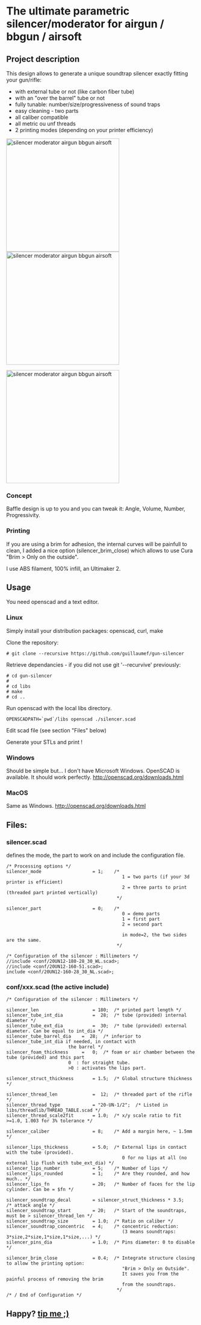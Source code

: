 
#  The ultimate parametric silencer/moderator for airgun / bbgun / airsoft

## Project description

This design allows to generate a unique soundtrap
silencer exactly fitting your gun/rifle:

- with external tube or not (like carbon fiber tube)
- with an "over the barrel" tube or not
- fully tunable: number/size/progressiveness of sound traps
- easy cleaning - two parts
- all caliber compatible
- all metric ou unf threads
- 2 printing modes (depending on your printer efficiency)

<img src="https://github.com/guillaumef/gun-silencer/blob/main/examples/example1.jpg" width="300" alt="silencer moderator airgun bbgun airsoft" align="center" /> <img src="https://github.com/guillaumef/gun-silencer/blob/main/examples/example2.jpg" width="300" alt="silencer moderator airgun bbgun airsoft" align="center" />

<img src="https://github.com/guillaumef/gun-silencer/blob/main/examples/example3.jpg" width="300" alt="silencer moderator airgun bbgun airsoft" align="center" />


### Concept

Baffle design is up to you and you can tweak it: Angle, Volume, Number, Progressivity.


### Printing

If you are using a brim for adhesion, the internal curves will be painfull to clean, I
added a nice option (silencer\_brim\_close) which allows to use Cura "Brim > Only on the outside".

I use ABS filament, 100% infill, an Ultimaker 2.


## Usage

You need openscad and a text editor.


### Linux
Simply install your distribution packages: openscad, curl, make


Clone the repository:
```
# git clone --recursive https://github.com/guillaumef/gun-silencer

```

Retrieve dependancies - if you did not use git '--recurvive' previously:
```
# cd gun-silencer
#
# cd libs
# make
# cd ..
```

Run openscad with the local libs directory.
```
OPENSCADPATH=`pwd`/libs openscad ./silencer.scad
```

Edit scad file (see section "Files" below)

Generate your STLs and print !


### Windows

Should be simple but... I don't have Microsoft Windows.
OpenSCAD is available. It should work perfectly.
http://openscad.org/downloads.html

### MacOS

Same as Windows.
http://openscad.org/downloads.html


## Files:

### silencer.scad
defines the mode, the part to work on and include the configuration file.
```
/* Processing options */
silencer_mode                   = 1;    /*
                                           1 = two parts (if your 3d printer is efficient)
                                           2 = three parts to print (threaded part printed vertically)
                                         */

silencer_part                   = 0;    /*
                                           0 = demo parts
                                           1 = first part
                                           2 = second part

                                           in mode=2, the two sides are the same.
                                         */

/* Configuration of the silencer : Millimeters */
//include <conf/20UN12-180-28_30_WL.scad>;
//include <conf/20UN12-160-51.scad>;
include <conf/20UN12-160-28_30_NL.scad>;
```

### conf/xxx.scad   (the active include)
```
/* Configuration of the silencer : Millimeters */

silencer_len                    = 180;  /* printed part length */
silencer_tube_int_dia           =  28;  /* tube (provided) internal diameter */
silencer_tube_ext_dia           =  30;  /* tube (provided) external diameter. Can be equal to int_dia */
silencer_tube_barrel_dia	=  28;	/* inferior to silencer_tube_int_dia if needed, in contact with
					   the barrel */
silencer_foam_thickness		=   0;	/* foam or air chamber between the tube (provided) and this part
					   0  : for straight tube.
					   >0 : activates the lips part.

silencer_struct_thickness       = 1.5;  /* Global structure thickness */

silencer_thread_len             =  12;  /* threaded part of the rifle */
silencer_thread_type            = "20-UN-1/2";  /* Listed in libs/threadlib/THREAD_TABLE.scad */
silencer_thread_scale2fit       = 1.0;  /* x/y scale ratio to fit >=1.0, 1.003 for 3% tolerance */

silencer_caliber                = 8;    /* Add a margin here, ~ 1.5mm */

silencer_lips_thickness         = 5.0;  /* External lips in contact with the tube (provided).
                                           0 for no lips at all (no external lip flush with tube_ext_dia) */
silencer_lips_number            = 5;    /* Number of lips */
silencer_lips_rounded           = 1;    /* Are they rounded, and how much.. */
silencer_lips_fn                = 20;   /* Number of faces for the lip cylinder. Can be = $fn */

silencer_soundtrap_decal        = silencer_struct_thickness * 3.5;      /* attack angle */
silencer_soundtrap_start        = 20;   /* Start of the soundtraps, must be > silencer_thread_len */
silencer_soundtrap_size         = 1.0;  /* Ratio on caliber */
silencer_soundtrap_concentric   = 4;    /* concentric reduction:
                                           (3 means soundtraps: 3*size,2*size,1*size,1*size,...) */
silencer_pins_dia               = 1.0;  /* Pins diameter: 0 to disable */

silencer_brim_close             = 0.4;  /* Integrate structure closing to allow the printing option:
                                           "Brim > Only on Outside".
                                           It saves you from the painful process of removing the brim
                                           from the soundtraps.
                                         */
/* / End of Configuration */
```


## Happy? [tip me ;)](https://www.paypal.com/paypalme/GuillaumePlayground)

